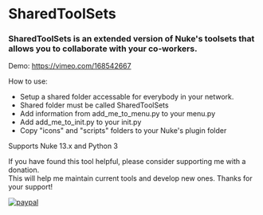 # SharedToolSets
### SharedToolSets is an extended version of Nuke's toolsets that allows you to collaborate with your co-workers.  

Demo: https://vimeo.com/168542667

How to use: 
* Setup a shared folder accessable for everybody in your network.
* Shared folder must be called SharedToolSets
* Add information from add_me_to_menu.py to your menu.py
* Add add_me_to_init.py to your init.py
* Copy "icons" and "scripts" folders to your Nuke's plugin folder

Supports Nuke 13.x and Python 3

If you have found this tool helpful, please consider supporting me with a donation. <br />
This will help me maintain current tools and develop new ones. Thanks for your support!



[![paypal](https://www.paypalobjects.com/en_US/i/btn/btn_donateCC_LG.gif)](https://paypal.me/vitmusatov)


